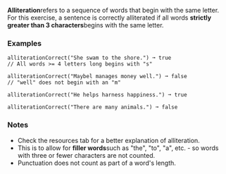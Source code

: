 **Alliteration**refers to a sequence of words that begin with the same letter. For this exercise, a sentence is correctly alliterated if all words **strictly greater than 3 characters**begins with the same letter.


### Examples ###
    alliterationCorrect("She swam to the shore.") ➞ true
    // All words >= 4 letters long begins with "s"

    alliterationCorrect("Maybel manages money well.") ➞ false
    // "well" does not begin with an "m"

    alliterationCorrect("He helps harness happiness.") ➞ true

    alliterationCorrect("There are many animals.") ➞ false


### Notes ###
*   Check the resources tab for a better explanation of alliteration.
*   This is to allow for **filler words**such as "the", "to", "a", etc. - so words with three or fewer characters are not counted.
*   Punctuation does not count as part of a word's length.